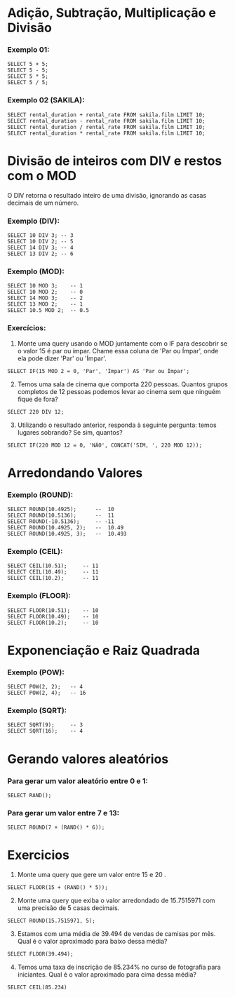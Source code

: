 # Adição, Subtração, Multiplicação e Divisão

### Exemplo 01:
```
SELECT 5 + 5;
SELECT 5 - 5;
SELECT 5 * 5;
SELECT 5 / 5;
```

### Exemplo 02 (SAKILA):

```
SELECT rental_duration + rental_rate FROM sakila.film LIMIT 10;
SELECT rental_duration - rental_rate FROM sakila.film LIMIT 10;
SELECT rental_duration / rental_rate FROM sakila.film LIMIT 10;
SELECT rental_duration * rental_rate FROM sakila.film LIMIT 10;
```

# Divisão de inteiros com DIV e restos com o MOD

O DIV retorna o resultado inteiro de uma divisão, ignorando as casas decimais de um número.

### Exemplo (DIV):
```
SELECT 10 DIV 3; -- 3
SELECT 10 DIV 2; -- 5
SELECT 14 DIV 3; -- 4
SELECT 13 DIV 2; -- 6
```

### Exemplo (MOD):
```
SELECT 10 MOD 3; 	-- 1
SELECT 10 MOD 2; 	-- 0
SELECT 14 MOD 3; 	-- 2
SELECT 13 MOD 2; 	-- 1
SELECT 10.5 MOD 2; 	-- 0.5
```


### Exercícios:

01. Monte uma query usando o MOD juntamente com o IF para descobrir se o valor 15 é par ou ímpar. Chame essa coluna de 'Par ou Ímpar', onde ela pode dizer 'Par' ou 'Ímpar'. 
```
SELECT IF(15 MOD 2 = 0, 'Par', 'Ímpar') AS 'Par ou Ímpar';
```

02. Temos uma sala de cinema que comporta 220 pessoas. Quantos grupos completos de 12 pessoas podemos levar ao cinema sem que ninguém fique de fora?
```
SELECT 220 DIV 12;
```

03. Utilizando o resultado anterior, responda à seguinte pergunta: temos lugares sobrando? Se sim, quantos?
```
SELECT IF(220 MOD 12 = 0, 'NÃO', CONCAT('SIM, ', 220 MOD 12));
```

# Arredondando Valores

### Exemplo (ROUND):
```
SELECT ROUND(10.4925); 		-- 	10
SELECT ROUND(10.5136); 		-- 	11
SELECT ROUND(-10.5136); 	-- -11
SELECT ROUND(10.4925, 2); 	-- 	10.49
SELECT ROUND(10.4925, 3); 	-- 	10.493
```

### Exemplo (CEIL):
```
SELECT CEIL(10.51); 	-- 11
SELECT CEIL(10.49); 	-- 11
SELECT CEIL(10.2); 		-- 11
```

### Exemplo (FLOOR):
```
SELECT FLOOR(10.51); 	-- 10
SELECT FLOOR(10.49); 	-- 10
SELECT FLOOR(10.2); 	-- 10
```

# Exponenciação e Raiz Quadrada

### Exemplo (POW):
```
SELECT POW(2, 2); 	-- 4
SELECT POW(2, 4); 	-- 16
```

### Exemplo (SQRT):
```
SELECT SQRT(9); 	-- 3
SELECT SQRT(16); 	-- 4
```

# Gerando valores aleatórios

### Para gerar um valor aleatório entre 0 e 1:
```
SELECT RAND();
```

### Para gerar um valor entre 7 e 13:
```
SELECT ROUND(7 + (RAND() * 6));
```

# Exercicios

01. Monte uma query que gere um valor entre 15 e 20 .
```
SELECT FLOOR(15 + (RAND() * 5));
```

02. Monte uma query que exiba o valor arredondado de 15.7515971 com uma precisão de 5 casas decimais.
```
SELECT ROUND(15.7515971, 5);
```

03. Estamos com uma média de 39.494 de vendas de camisas por mês. Qual é o valor aproximado para baixo dessa média?
```
SELECT FLOOR(39.494);
```

04. Temos uma taxa de inscrição de 85.234% no curso de fotografia para iniciantes. Qual é o valor aproximado para cima dessa média?
```
SELECT CEIL(85.234)
```

